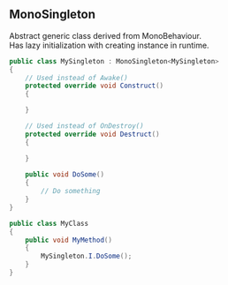 ## MonoSingleton<T>

Abstract generic class derived from MonoBehaviour.  
Has lazy initialization with creating instance in runtime.

```csharp
public class MySingleton : MonoSingleton<MySingleton>
{
    // Used instead of Awake()
    protected override void Construct()
    {

    }

    // Used instead of OnDestroy()
    protected override void Destruct()
    {

    }
	
    public void DoSome()
    {
        // Do something
    }
}
```

```csharp
public class MyClass
{
    public void MyMethod()
    {
        MySingleton.I.DoSome();
    }
}
```
